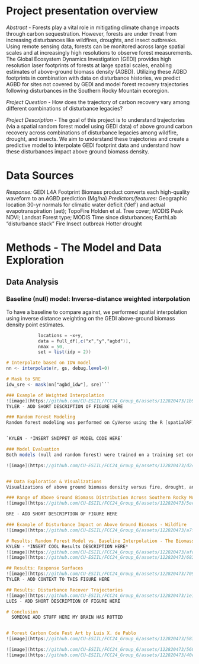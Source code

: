# Project presentation overview
*Abstract* - Forests play a vital role in mitigating climate change impacts through carbon sequestration. However, forests are under threat from increasing disturbances like wildfires, droughts, and insect outbreaks. Using remote sensing data, forests can be monitored across large spatial scales and at increasingly high resolutions to observe forest measurements. The Global Ecosystem Dynamics Investigation (GEDI) provides high resolution laser footprints of forests at large spatial scales, enabling estimates of above-ground biomass density (AGBD). Utilizing these AGBD footprints in combination with data on disturbance histories, we predict AGBD for sites not covered by GEDI and model forest recovery trajectories following disturbances in the Southern Rocky Mountain ecoregion.

*Project Question* - How does the trajectory of carbon recovery vary among different combinations of disturbance legacies?

*Project Description* - The goal of this project is to understand trajectories (via a spatial random forest model using GEDI data) of above ground carbon recovery across combinations of disturbance legacies among wildfire, drought, and insects. We aim to understand these trajectories and create a predictive model to interpolate GEDI footprint data and understand how these disturbances impact above ground biomass density.

# Data Sources
*Response:*
GEDI L4A Footprint Biomass product converts each high-quality waveform to an AGBD prediction (Mg/ha)
*Predictors/features:*
Geographic location
30-yr normals for climatic water deficit (‘def’) and actual evapotranspiration (aet); TopoFire Holden et al.
Tree cover; MODIS
Peak NDVI; Landsat
Forest type; MODIS
Time since disturbances; EarthLab “disturbance stack”
Fire
Insect outbreak
Hotter drought 

# Methods - The Model and Data Exploration
## Data Analysis

### Baseline  (null) model: Inverse-distance weighted interpolation
To have a baseline to compare against, we performed spatial interpolation using inverse distance weighting on the GEDI above-ground biomass density point estimates. 

``` gs <- gstat(formula = agbd~1, 
            locations = ~x+y, 
            data = full_df[,c("x","y","agbd")], 
            nmax = 50, 
            set = list(idp = 2))

# Interpolate based on IDW model
nn <- interpolate(r, gs, debug.level=0)

# Mask to SRE
idw_sre <- mask(nn["agbd_idw"], sre)```

### Example of Weighted Interpolation 
![image](https://github.com/CU-ESIIL/FCC24_Group_6/assets/122820473/1b9776a7-397c-4412-82e4-f15be0bf205f)
TYLER - ADD SHORT DESCRIPTION OF FIGURE HERE

### Random Forest Modeling
Random forest modeling was performed on CyVerse using the R [spatialRF](https://blasbenito.github.io/spatialRF/) package. The script for modeling is [spatial_rf_model.R](https://github.com/CU-ESIIL/FCC24_Group_6/tree/gh-pages-documentation/code/analysis/spatial_rf_model.R).


`KYLEN - *INSERT SNIPPET OF MODEL CODE HERE`

### Model Evaluation
Both models (null and random forest) were trained on a training set consisting of 70% of the GEDI data rows. 15% of the data were used as a validation set and 15% were withheld as a final test set. After training, we computed RMSE and R^2 on the validation set to compare. 

![image](https://github.com/CU-ESIIL/FCC24_Group_6/assets/122820473/d245f085-78ab-4553-8a78-255fe7866c94)


## Data Exploration & Visualizations
Visualizations of above ground biomass density versus fire, drought, and insect disturbances were created using Tidyverse ggplot methodology. We also explored the impact of these disturbance types on NDVI and forest type distribution in corelation with trajectories of disturbance recovery visuals. Above ground biomass density was limited to 500 Mg due to time constraints.

### Range of Above Ground Biomass Distribution Across Southern Rocky Mountain EcoRegion
![image](https://github.com/CU-ESIIL/FCC24_Group_6/assets/122820473/5ec244fc-5979-4387-8e37-b78386feb41a)

BRE - ADD SHORT DESCRIPTION OF FIGURE HERE

### Example of Disturbance Impact on Above Ground Biomass - Wildfire
![image](https://github.com/CU-ESIIL/FCC24_Group_6/assets/122820473/a7fc6657-223f-42cf-8c9d-6adfd5c9f285)

# Results: Random Forest Model vs. Baseline Interpolation - The Biomass Prediction
KYLEN - *INSERT COOL Results DESCRIPTION HERE*
![image](https://github.com/CU-ESIIL/FCC24_Group_6/assets/122820473/afd29635-ee50-4c2e-932c-5933cab01bf9)
![image](https://github.com/CU-ESIIL/FCC24_Group_6/assets/122820473/683d9846-a9e3-4516-a379-0e3bf6cd8f95)

## Results: Response Surfaces
![image](https://github.com/CU-ESIIL/FCC24_Group_6/assets/122820473/7091c3c6-2fdd-41bb-ac16-5257f4334a1f)
TYLER - ADD CONTEXT TO THIS FIGURE HERE

## Results: Disturbance Recover Trajectories
![image](https://github.com/CU-ESIIL/FCC24_Group_6/assets/122820473/1e18caa7-1738-4a66-8ee6-6dba98515970)
LUIS - ADD SHORT DESCRIPTION OF FIGURE HERE

# Conclusion
  SOMEONE ADD STUFF HERE MY BRAIN HAS ROTTED


# Forest Carbon Code Fest Art by Luis X. de Pablo
![image](https://github.com/CU-ESIIL/FCC24_Group_6/assets/122820473/5830be2b-dc72-4376-8ee7-701971c49374)

![image](https://github.com/CU-ESIIL/FCC24_Group_6/assets/122820473/5688c446-665a-4484-b08c-35d8c336d95e)
![image](https://github.com/CU-ESIIL/FCC24_Group_6/assets/122820473/40eb59b0-6e04-47d8-a2bb-5f05165ebbb7)







